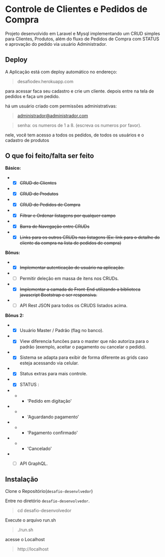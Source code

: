 
# Controle de Clientes e Pedidos de Compra

Projeto desenvolvido em Laravel e Mysql implementando um CRUD simples para Clientes, Produtos, além do fluxo de Pedidos de Compra com STATUS e aprovação do pedido via usuário Administrador.


## Deploy
A Aplicação está com deploy automático no endereço:
> desafiodev.herokuapp.com

para acessar faca seu cadastro e crie um cliente.
depois entre na tela de pedidos e faça um pedido.

há um usuário criado com permissões administrativas:
> administrador@administrador.com

> senha: os numeros de 1 a 8. (escreva os numeros por favor).

nele, você tem acesso a todos os pedidos, de todos os usuários e o cadastro de produtos


## O que foi feito/falta ser feito

**Básico:**
-  - [x] ~~CRUD de Clientes~~
-  - [x] ~~CRUD de Produtos~~
-  - [x] ~~CRUD de Pedidos de Compra~~
-  - [x] ~~Filtrar e Ordenar listagens por qualquer campo~~
-  - [x] ~~Barra de Navegação entre CRUDs~~
-  - [x] ~~Links para os outros CRUDs nas listagens (Ex: link para o detalhe do cliente da compra na lista de pedidos de compra)~~

**Bônus:**
-  - [x] ~~Implementar autenticação de usuário na aplicação.~~
-  - [ ] Permitir deleção em massa de itens nos CRUDs.
-  - [x] ~~Implementar a camada de Front-End utilizando a biblioteca javascript Bootstrap e ser responsiva.~~
-  - [ ] API Rest JSON para todos os CRUDS listados acima.

**Bônus 2:**
-  - [x] Usuário Master / Padrão (flag no banco).
-  - [x] View diferencia funcões para o master que não autoriza para o padrão (exemplo, aceitar o pagamento ou cancelar o pedido).
-  - [x] Sistema se adapta para exibir de forma diferente as grids caso esteja acessando via celular.
-  - [x] Status extras para mais controle.
-  - [x] STATUS : 
-  -  - 'Pedido em digitação'
-  -  - 'Aguardando pagamento'
-  -  - 'Pagamento confirmado'
-  -  - 'Cancelado'
-  - [ ] API GraphQL.



## Instalação

Clone o Repositório(`desafio-desenvlvedor`)  

Entre no diretório `desafio-desenvolvedor`.

> cd desafio-desenvolvedor


Execute o arquivo run.sh
> ./run.sh

acesse o Localhost
>http://localhost